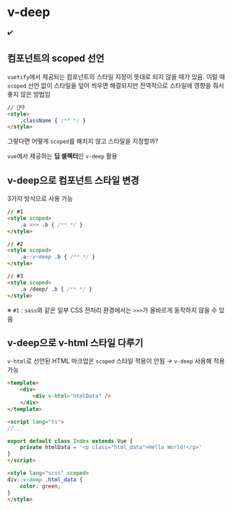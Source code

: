 # v-deep
✔️  
## 컴포넌트의 scoped 선언
`vuetify`에서 제공되는 컴포넌트의 스타일 지정이 뜻대로 되지 않을 때가 있음. 이럴 때 `scoped` 선언 없이 스타일을 덮어 씌우면 해결되지만 전역적으로 스타일에 영향을 줘서 좋지 않은 방법임

```html
// 🤨👎
<style>
    .className { /** */ }
</style>
```
그렇다면 어떻게 `scoped`를 해치지 않고 스타일을 지정할까?  

`vue`에서 제공하는 **딥 셀렉터**인 `v-deep` 활용

## v-deep으로 컴포넌트 스타일 변경
3가지 방식으로 사용 가능

```html
// #1
<style scoped>
    .a >>> .b { /** */ }
</style>

// #2
<style scoped>
    .a::v-deep .b { /** */ }
</style>

// #3
<style scoped>
    .a /deep/ .b { /** */ }
</style>
```

※ `#1` : `sass`와 같은 일부 CSS 전처리 환경에서는 `>>>`가 올바르게 동작하지 않을 수 있음  

## v-deep으로 v-html 스타일 다루기
`v-html`로 선언된 HTML 마크업은 `scoped` 스타일 적용이 안됨 → `v-deep` 사용해 적용 가능  

```html
<template>
    <div>
        <div v-html="htmlData" />
    </div>
</template>

<script lang="ts">
//...

export default class Index extends Vue {
    private htmlData = '<p class="html_data">Hello World!</p>'
}
</script>

<style lang="scss" scoped>
div::v-deep .html_data {
    color: green;
}
</style>
```

